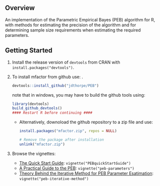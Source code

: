 
## Overview

An implementation of the Parametric Empirical Bayes (PEB) algorithm for R, 
with methods for estimating the precision of the algorithm and for 
determining sample size requirements when estimating the required parameters.


## Getting Started

1. Install the release version of `devtools` from CRAN with `install.packages("devtools")`.

2. To install mfactor from github use: .


    ```R
    devtools::install_github("jdthorpe/PEB")
    ```
    note that in windows, you may have to build the github tools using: 

    ```R
    library(devtools)
    build_github_devtools()
    #### Restart R before continuing ####
    ```

    * Alternatively, downoload the github repository to a zip file and use:

        ```R
        install.packages("mfactor.zip", repos = NULL)

        # Remove the package after installation
        unlink("mfactor.zip")
        ```

3. Browse the vignettes:
	- [The Quick Start Guide](http://htmlpreview.github.io/?https://github.com/jdthorpe/PEB/blob/master/inst/doc/PEBquickStartGuide.html): `vignette("PEBquickStartGuide")`
	- [A Practical Guide to the PEB](http://htmlpreview.github.io/?https://github.com/jdthorpe/mfactor/blob/master/inst/doc/An-Introduction-to-Mfactors.html): `vignette("peb-parameters")`
	- [Theory Behind the Iterative Method for PEB Parameter Esatimation](http://htmlpreview.github.io/?https://github.com/jdthorpe/mfactor/blob/master/inst/doc/An-Introduction-to-Mfactors.pdf): `vignette("peb-iterative-method")`

